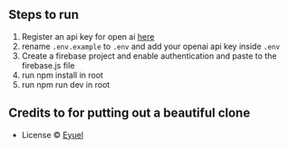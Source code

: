## Steps to run

1. Register an api key for open ai [here](https://openai.com)
2. rename `.env.example` to `.env` and add your openai api key inside `.env`
3. Create a firebase project and enable authentication and paste to the firebase.js file
4. run npm install in root
5. run npm run dev in root

## Credits to for putting out a beautiful clone

- License © [Eyuel](https://linkedin.com/in/eyuel-daniel)
